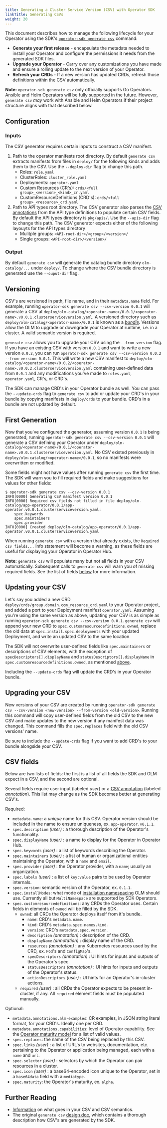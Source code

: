 ```yaml
---
title: Generating a Cluster Service Version (CSV) with Operator SDK
linkTitle: Generating CSVs
weight: 20
---
```


This document describes how to manage the following lifecycle for your Operator using the SDK's [`operator-sdk generate csv`][generate-csv-cli] command:

- **Generate your first release** - encapsulate the metadata needed to install your Operator and configure the permissions it needs from the generated SDK files.
- **Upgrade your Operator** - Carry over any customizations you have made and ensure a rolling update to the next version of your Operator.
- **Refresh your CRDs** - If a new version has updated CRDs, refresh those definitions within the CSV automatically.

**Note:** `operator-sdk generate csv` only officially supports Go Operators. Ansible and Helm Operators will be fully supported in the future. However, `generate csv` _may_ work with Ansible and Helm Operators if their project structure aligns with that described below.

## Configuration

### Inputs

The CSV generator requires certain inputs to construct a CSV manifest.

1. Path to the operator manifests root directory. By default `generate csv` extracts manifests from files in `deploy/` for the following kinds and adds them to the CSV. Use the `--deploy-dir` flag to change this path.
    * Roles: `role.yaml`
    * ClusterRoles: `cluster_role.yaml`
    * Deployments: `operator.yaml`
    * Custom Resources (CR's): `crds/<full group>_<version>_<kind>_cr.yaml`
    * CustomResourceDefinitions (CRD's): `crds/<full group>_<resource>_crd.yaml`
2. Path to API types root directory. The CSV generator also parses the [CSV annotations][csv-annotations] from the API type definitions to populate certain CSV fields. By default the API types directory is `pkg/apis/`. Use the `--apis-dir` flag to change this path. The CSV generator expects either of the following layouyts for the API types directory
    * Mulitple groups: `<API-root-dir>/<group>/<version>/`
    * Single groups: `<API-root-dir>/<version>/`

### Output

By default `generate csv` will generate the catalog bundle directory `olm-catalog/...` under `deploy/`. To change where the CSV bundle directory is generated use the `--ouput-dir` flag.

## Versioning

CSV's are versioned in path, file name, and in their `metadata.name` field. For example, running `operator-sdk generate csv --csv-version 0.0.1` will generate a CSV at `deploy/olm-catalog/<operator-name>/0.0.1/<operator-name>.v0.0.1.clusterserviceversion.yaml`. A versioned directory such as `deploy/olm-catalog/<operator-name>/0.0.1` is known as a [*bundle*][doc-bundle]. Versions allow the OLM to upgrade or downgrade your Operator at runtime, i.e. in a cluster. A valid semantic version is required.

`generate csv` allows you to upgrade your CSV using the `--from-version` flag. If you have an existing CSV with version `0.0.1` and want to write a new version `0.0.2`, you can run `operator-sdk generate csv --csv-version 0.0.2 --from-version 0.0.1`. This will write a new CSV manifest to `deploy/olm-catalog/<operator-name>/0.0.2/<operator-name>.v0.0.2.clusterserviceversion.yaml` containing user-defined data from `0.0.1` and any modifications you've made to `roles.yaml`, `operator.yaml`, CR's, or CRD's.

The SDK can manage CRD's in your Operator bundle as well. You can pass the `--update-crds` flag to `generate csv` to add or update your CRD's in your bundle by copying manifests in `deploy/crds` to your bundle. CRD's in a bundle are not updated by default.

## First Generation

Now that you've configured the generator, assuming version `0.0.1` is being generated, running `operator-sdk generate csv --csv-version 0.0.1` will generate a CSV defining your Operator under `deploy/olm-catalog/<operator-name>/0.0.1/<operator-name>.v0.0.1.clusterserviceversion.yaml`. No CSV existed previously in `deploy/olm-catalog/<operator-name>/0.0.1`, so no manifests were overwritten or modified.

Some fields might not have values after running `generate csv` the first time. The SDK will warn you to fill required fields and make suggestions for values for other fields:

```console
$ operator-sdk generate csv --csv-version 0.0.1
INFO[0000] Generating CSV manifest version 0.0.1
INFO[0000] Required csv fields not filled in file deploy/olm-catalog/app-operator/0.0.1/app-operator.v0.0.1.clusterserviceversion.yaml:
	spec.keywords
	spec.maintainers
	spec.provider
INFO[0000] Created deploy/olm-catalog/app-operator/0.0.1/app-operator.v0.0.1.clusterserviceversion.yaml
```

When running `generate csv` with a version that already exists, the `Required csv fields...` info statement will become a warning, as these fields are useful for displaying your Operator in Operator Hub.

**Note:** `generate csv` will populate many but not all fields in your CSV automatically. Subsequent calls to `generate csv` will warn you of missing required fields. See the list of fields [below](#csv-fields) for more information.

## Updating your CSV

Let's say you added a new CRD `deploy/crds/group.domain.com_resource_crd.yaml` to your Operator project, and added a port to your Deployment manifest `operator.yaml`. Assuming you're using the same version as above, updating your CSV is as simple as running `operator-sdk generate csv --csv-version 0.0.1`. `generate csv` will append your new CRD to `spec.customresourcedefinitions.owned`, replace the old data at `spec.install.spec.deployments` with your updated Deployment, and write an updated CSV to the same location.

The SDK will not overwrite user-defined fields like `spec.maintainers` or descriptions of CSV elements, with the exception of `specDescriptors[].displayName` and `statusDescriptors[].displayName` in `spec.customresourcedefinitions.owned`, as mentioned [above](#first-generation).

Including the `--update-crds` flag will update the CRD's in your Operator bundle.

## Upgrading your CSV

New versions of your CSV are created by running `operator-sdk generate csv --csv-version <new-version> --from-version <old-version>`. Running this command will copy user-defined fields from the old CSV to the new CSV and make updates to the new version if any manifest data was changed. This command fills the `spec.replaces` field with the old CSV versions' name.

Be sure to include the `--update-crds` flag if you want to add CRD's to your bundle alongside your CSV.

## CSV fields

Below are two lists of fields: the first is a list of all fields the SDK and OLM expect in a CSV, and the second are optional.

Several fields require user input (labeled _user_) or a [CSV annotation][csv-annotations] (labeled _annotation_). This list may change as the SDK becomes better at generating CSV's.

Required:

* `metadata.name`: a *unique* name for this CSV. Operator version should be included in the name to ensure uniqueness, ex. `app-operator.v0.1.1`.
* `spec.description` _(user)_ : a thorough description of the Operator's functionality.
* `spec.displayName` _(user)_ : a name to display for the Operator in Operator Hub.
* `spec.keywords` _(user)_ : a list of keywords describing the Operator.
* `spec.maintainers` _(user)_ : a list of human or organizational entities maintaining the Operator, with a `name` and `email`.
* `spec.provider` _(user)_ : the Operator provider, with a `name`; usually an organization.
* `spec.labels` _(user)_ : a list of `key:value` pairs to be used by Operator internals.
* `spec.version`: semantic version of the Operator, ex. `0.1.1`.
* `spec.installModes`: what mode of [installation namespacing][install-modes] OLM should use. Currently all but `MultiNamespace` are supported by SDK Operators.
* `spec.customresourcedefinitions`: any CRDs the Operator uses. Certain fields in elements of `owned` will be filled by the SDK.
    * `owned`: all CRDs the Operator deploys itself from it's bundle.
        * `name`: CRD's `metadata.name`.
        * `kind`: CRD's `metadata.spec.names.kind`.
        * `version`: CRD's `metadata.spec.version`.
        * `description` _(annotation)_ : description of the CRD.
        * `displayName` _(annotation)_ : display name of the CRD.
        * `resources` _(annotation)_ : any Kubernetes resources used by the CRD, ex. `Pod`'s and `ConfigMap`'s.
        * `specDescriptors` _(annotation)_ : UI hints for inputs and outputs of the Operator's spec.
        * `statusDescriptors` _(annotation)_ : UI hints for inputs and outputs of the Operator's status.
        * `actionDescriptors` _(user)_ : UI hints for an Operator's in-cluster actions.
    * `required` _(user)_ : all CRDs the Operator expects to be present in-cluster, if any. All `required` element fields must be populated manually.

Optional:

* `metadata.annotations.alm-examples`: CR examples, in JSON string literal format, for your CRD's. Ideally one per CRD.
* `metadata.annotations.capabilities`: level of Operator capability. See the [Operator maturity model][olm-capabilities] for a list of valid values.
* `spec.replaces`: the name of the CSV being replaced by this CSV.
* `spec.links` _(user)_ : a list of URL's to websites, documentation, etc. pertaining to the Operator or application being managed, each with a `name` and `url`.
* `spec.selector` _(user)_ : selectors by which the Operator can pair resources in a cluster.
* `spec.icon` _(user)_ : a base64-encoded icon unique to the Operator, set in a `base64data` field with a `mediatype`.
* `spec.maturity`: the Operator's maturity, ex. `alpha`.

## Further Reading

* [Information][doc-csv] on what goes in your CSV and CSV semantics.
* The original `generate csv` [design doc][doc-csv-design], which contains a thorough description how CSV's are generated by the SDK.

[doc-csv]:https://github.com/operator-framework/operator-lifecycle-manager/blob/4197455/Documentation/design/building-your-csv.md
[olm]:https://github.com/operator-framework/operator-lifecycle-manager
[generate-csv-cli]:../../cli/operator-sdk_generate_csv.md
[doc-csv-design]:https://github.com/operator-framework/operator-sdk/blob/master/doc/design/milestone-0.2.0/csv-generation.md
[doc-bundle]:https://github.com/operator-framework/operator-registry/blob/6893d19/README.md#manifest-format
[x-desc-list]:https://github.com/openshift/console/blob/70bccfe/frontend/public/components/operator-lifecycle-manager/descriptors/types.ts#L3-L35
[install-modes]:https://github.com/operator-framework/operator-lifecycle-manager/blob/4197455/Documentation/design/building-your-csv.md#operator-metadata
[olm-capabilities]:https://github.com/operator-framework/operator-sdk/blob/master/doc/images/operator-capability-level.png
[csv-annotations]: /docs/golang/olm-integration/csv-annotations/
